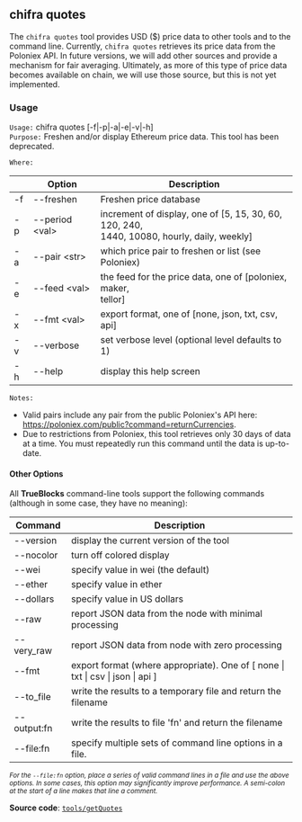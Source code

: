 ## chifra quotes

The `chifra quotes` tool provides USD ($) price data to other tools and to the command line. Currently, `chifra quotes` retrieves its price data from the Poloniex API. In future versions, we will add other sources and provide a mechanism for fair averaging. Ultimately, as more of this type of price data becomes available on chain, we will use those source, but this is not yet implemented.

### Usage

`Usage:`    chifra quotes [-f|-p|-a|-e|-v|-h]  
`Purpose:`  Freshen and/or display Ethereum price data. This tool has been deprecated.

`Where:`  

|     | Option               | Description                                                                                    |
| --- | -------------------- | ---------------------------------------------------------------------------------------------- |
| -f  | --freshen            | Freshen price database                                                                         |
| -p  | --period &lt;val&gt; | increment of display, one of [5, 15, 30, 60, 120, 240,<br/>1440, 10080, hourly, daily, weekly] |
| -a  | --pair &lt;str&gt;   | which price pair to freshen or list (see Poloniex)                                             |
| -e  | --feed &lt;val&gt;   | the feed for the price data, one of [poloniex, maker,<br/>tellor]                              |
| -x  | --fmt &lt;val&gt;    | export format, one of [none, json, txt, csv, api]                                              |
| -v  | --verbose            | set verbose level (optional level defaults to 1)                                               |
| -h  | --help               | display this help screen                                                                       |

`Notes:`

- Valid pairs include any pair from the public Poloniex's API here:
  https://poloniex.com/public?command=returnCurrencies.
- Due to restrictions from Poloniex, this tool retrieves only 30 days of data
  at a time. You must repeatedly run this command until the data is up-to-date.

#### Other Options

All **TrueBlocks** command-line tools support the following commands (although in some case, they have no meaning):

| Command     | Description                                                                                     |
| ----------- | ----------------------------------------------------------------------------------------------- |
| --version   | display the current version of the tool                                                         |
| --nocolor   | turn off colored display                                                                        |
| --wei       | specify value in wei (the default)                                                              |
| --ether     | specify value in ether                                                                          |
| --dollars   | specify value in US dollars                                                                     |
| --raw       | report JSON data from the node with minimal processing                                          |
| --very_raw  | report JSON data from node with zero processing                                                 |
| --fmt       | export format (where appropriate). One of [ none &#124; txt &#124; csv &#124; json &#124; api ] |
| --to_file   | write the results to a temporary file and return the filename                                   |
| --output:fn | write the results to file 'fn' and return the filename                                          |
| --file:fn   | specify multiple sets of command line options in a file.                                        |

<small>*For the `--file:fn` option, place a series of valid command lines in a file and use the above options. In some cases, this option may significantly improve performance. A semi-colon at the start of a line makes that line a comment.*</small>

**Source code**: [`tools/getQuotes`](https://github.com/TrueBlocks/trueblocks-core/tree/master/src/tools/getQuotes)

